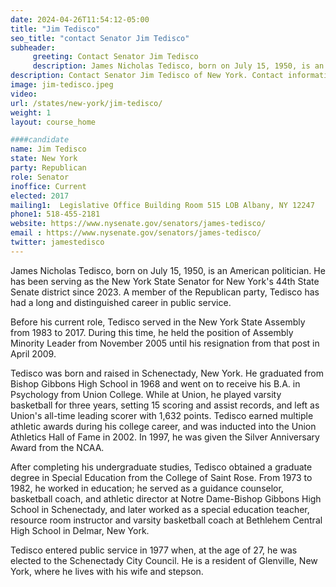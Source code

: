 ```yaml
---
date: 2024-04-26T11:54:12-05:00
title: "Jim Tedisco"
seo_title: "contact Senator Jim Tedisco"
subheader:
     greeting: Contact Senator Jim Tedisco
     description: James Nicholas Tedisco, born on July 15, 1950, is an American politician. He has been serving as the New York State Senator for New York's 44th State Senate district since 2023. A member of the Republican party, Tedisco has had a long and distinguished career in public service.
description: Contact Senator Jim Tedisco of New York. Contact information for Jim Tedisco includes email address, phone number, and mailing address.
image: jim-tedisco.jpeg
video:
url: /states/new-york/jim-tedisco/
weight: 1
layout: course_home

####candidate
name: Jim Tedisco
state: New York
party: Republican
role: Senator
inoffice: Current
elected: 2017
mailing1:  Legislative Office Building Room 515 LOB Albany, NY 12247
phone1: 518-455-2181
website: https://www.nysenate.gov/senators/james-tedisco/
email : https://www.nysenate.gov/senators/james-tedisco/
twitter: jamestedisco
---
```

James Nicholas Tedisco, born on July 15, 1950, is an American politician. He has been serving as the New York State Senator for New York's 44th State Senate district since 2023. A member of the Republican party, Tedisco has had a long and distinguished career in public service.

Before his current role, Tedisco served in the New York State Assembly from 1983 to 2017. During this time, he held the position of Assembly Minority Leader from November 2005 until his resignation from that post in April 2009.

Tedisco was born and raised in Schenectady, New York. He graduated from Bishop Gibbons High School in 1968 and went on to receive his B.A. in Psychology from Union College. While at Union, he played varsity basketball for three years, setting 15 scoring and assist records, and left as Union's all-time leading scorer with 1,632 points. Tedisco earned multiple athletic awards during his college career, and was inducted into the Union Athletics Hall of Fame in 2002. In 1997, he was given the Silver Anniversary Award from the NCAA.

After completing his undergraduate studies, Tedisco obtained a graduate degree in Special Education from the College of Saint Rose. From 1973 to 1982, he worked in education; he served as a guidance counselor, basketball coach, and athletic director at Notre Dame-Bishop Gibbons High School in Schenectady, and later worked as a special education teacher, resource room instructor and varsity basketball coach at Bethlehem Central High School in Delmar, New York.

Tedisco entered public service in 1977 when, at the age of 27, he was elected to the Schenectady City Council. He is a resident of Glenville, New York, where he lives with his wife and stepson.

